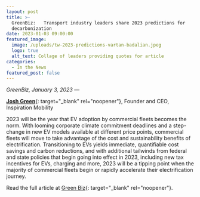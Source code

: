 ```yaml
---
layout: post
title: >-
  GreenBiz:   Transport industry leaders share 2023 predictions for
  decarbonization 
date: 2023-01-03 09:00:00
featured_image:
  image: /uploads/tw-2023-predictions-vartan-badalian.jpeg
  logo: true
  alt_text: Collage of leaders providing quotes for article
categories:
  - In the News
featured_post: false
---
```

*GreenBiz, January 3, 2023* —

[**Josh Green**](https://www.linkedin.com/in/josh-green-25349/){: target="_blank" rel="noopener"}, Founder and CEO, Inspiration Mobility&nbsp;

2023 will be the year that EV adoption by commercial fleets becomes the norm. With looming corporate climate commitment deadlines and a step-change in new EV models available at different price points, commercial fleets will move to take advantage of the cost and sustainability benefits of electrification. Transitioning to EVs yields immediate, quantifiable cost savings and carbon reductions, and with additional tailwinds from federal and state policies that begin going into effect in 2023, including new tax incentives for EVs, charging and more, 2023 will be a tipping point when the majority of commercial fleets begin or rapidly accelerate their electrification journey.

Read the full article at [Green Biz](https://www.greenbiz.com/article/transport-industry-leaders-share-2023-predictions-decarbonization?utm_medium=email&amp;utm_source=newsletter&amp;utm_campaign=newsletters&amp;utm_content=---mobility&amp;mkt_tok=MjExLU5KWS0xNjUAAAGJFuhu6RGW1-OkzGmM50_8xvIBbCzffStaE49nuhw5bMMomUdOAyuRt7YUfarkG3tWH1QVIYXotEgogN1Yb91WRu_PMGeH40PNXx9zDDj9NuUjWVo){: target="_blank" rel="noopener"}.